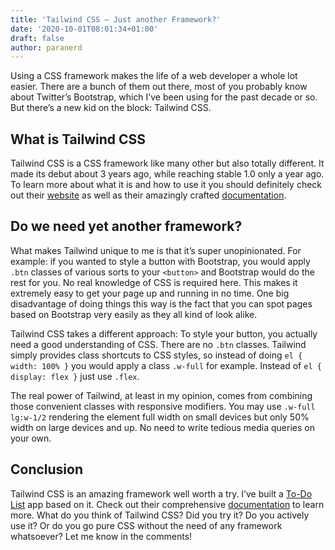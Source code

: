 ```yaml
---
title: 'Tailwind CSS – Just another Framework?'
date: '2020-10-01T08:01:34+01:00'
draft: false
author: paranerd
---
```


Using a CSS framework makes the life of a web developer a whole lot easier. There are a bunch of them out there, most of you probably know about Twitter’s Bootstrap, which I’ve been using for the past decade or so. But there’s a new kid on the block: Tailwind CSS.

## What is Tailwind CSS

Tailwind CSS is a CSS framework like many other but also totally different. It made its debut about 3 years ago, while reaching stable 1.0 only a year ago. To learn more about what it is and how to use it you should definitely check out their [website](https://tailwindcss.com/#what-is-tailwind) as well as their amazingly crafted [documentation](https://tailwindcss.com/docs).

## Do we need yet another framework?

What makes Tailwind unique to me is that it’s super unopinionated. For example: if you wanted to style a button with Bootstrap, you would apply `.btn` classes of various sorts to your `<button>` and Bootstrap would do the rest for you. No real knowledge of CSS is required here. This makes it extremely easy to get your page up and running in no time. One big disadvantage of doing things this way is the fact that you can spot pages based on Bootstrap very easily as they all kind of look alike.

Tailwind CSS takes a different approach: To style your button, you actually need a good understanding of CSS. There are no `.btn` classes. Tailwind simply provides class shortcuts to CSS styles, so instead of doing `el { width: 100% }` you would apply a class `.w-full` for example. Instead of `el { display: flex }` just use `.flex`.

The real power of Tailwind, at least in my opinion, comes from combining those convenient classes with responsive modifiers. You may use `.w-full lg:w-1/2` rendering the element full width on small devices but only 50% width on large devices and up. No need to write tedious media queries on your own.

## Conclusion

Tailwind CSS is an amazing framework well worth a try. I’ve built a [To-Do List](https://github.com/paranerd/to-do-list) app based on it. Check out their comprehensive [documentation](https://tailwindcss.com/docs) to learn more. What do you think of Tailwind CSS? Did you try it? Do you actively use it? Or do you go pure CSS without the need of any framework whatsoever? Let me know in the comments!
